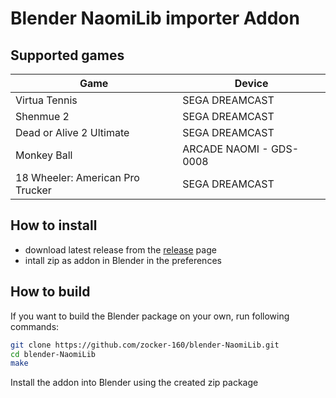 # Blender NaomiLib importer Addon

## Supported games

| Game                             | Device                  |
| -------------------------------- | ----------------------- |
| Virtua Tennis                    | SEGA DREAMCAST          |
| Shenmue 2                        | SEGA DREAMCAST          |
| Dead or Alive 2 Ultimate         | SEGA DREAMCAST          |
| Monkey Ball                      | ARCADE NAOMI - GDS-0008 |
| 18 Wheeler: American Pro Trucker | SEGA DREAMCAST          |

## How to install

- download latest release from the [release](https://github.com/zocker-160/blender-NaomiLib/releases) page
- intall zip as addon in Blender in the preferences

## How to build

If you want to build the Blender package on your own, run following commands:

```bash
git clone https://github.com/zocker-160/blender-NaomiLib.git
cd blender-NaomiLib
make
```

Install the addon into Blender using the created zip package

